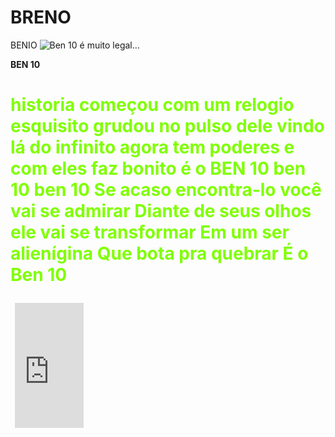 <h1> BRENO <strong></strong></h1>
<p></p><strong></strong>BENIO
<img class="coverImage" src="https://img.quizur.com/f/img604ed119d09062.54832239.jpeg?lastEdited=1615778090" alt="Ben 10 é muito legal">…</img>
<p><strong>BEN 10</strong></p>
<p> <strong><h1 style="color:#7FFF00;"> historia começou com um relogio esquisito grudou no pulso dele vindo lá do infinito  agora tem poderes e com eles faz bonito é o BEN 10 ben 10 ben 10 Se acaso encontra-lo você vai se admirar
    Diante de seus olhos ele vai se transformar
    Em um ser alienígina
    Que bota pra quebrar
    É o Ben 10</strong> </p>
 <img <div id="BLACK"></div>
<iframe width="110" height="200" src="https://www.myinstants.com/instant/classic-ben-10-opening-79302/embed/" frameborder="0" scrolling="no"></iframe>
